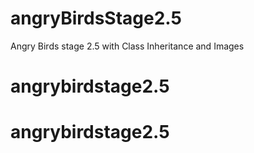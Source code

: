 # angryBirdsStage2.5
Angry Birds stage 2.5 with Class Inheritance and Images
# angrybirdstage2.5
# angrybirdstage2.5

